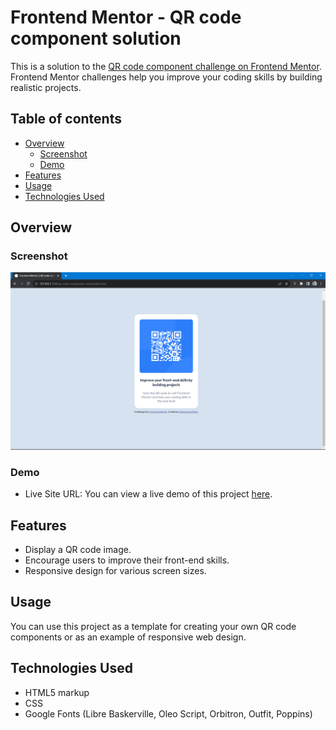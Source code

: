 # Frontend Mentor - QR code component solution

This is a solution to the [QR code component challenge on Frontend Mentor](https://www.frontendmentor.io/challenges/qr-code-component-iux_sIO_H). Frontend Mentor challenges help you improve your coding skills by building realistic projects.

## Table of contents

- [Overview](#overview)
  - [Screenshot](#screenshot)
  - [Demo](#demo)
- [Features](#features)
- [Usage](#usage)
- [Technologies Used](#technologies-used)

## Overview

### Screenshot

![](./screenshot.png)

### Demo

- Live Site URL:
  You can view a live demo of this project [here](#insert-live-demo-link).

## Features

- Display a QR code image.
- Encourage users to improve their front-end skills.
- Responsive design for various screen sizes.

## Usage

You can use this project as a template for creating your own QR code components or as an example of responsive web design.

## Technologies Used

- HTML5 markup
- CSS
- Google Fonts (Libre Baskerville, Oleo Script, Orbitron, Outfit, Poppins)
